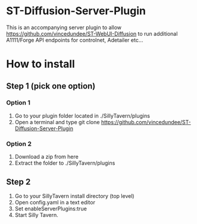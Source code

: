 # ST-Diffusion-Server-Plugin

This is an accompanying server plugin to allow https://github.com/vincedundee/ST-WebUI-Diffusion to run additional A1111/Forge API endpoints for controlnet, Adetailer etc...

# How to install

## Step 1 (pick one option)

### Option 1
1. Go to your plugin folder located in ./SillyTavern/plugins
2. Open a terminal and type git clone https://github.com/vincedundee/ST-Diffusion-Server-Plugin

### Option 2
1. Download a zip from here
2. Extract the folder to ./SillyTavern/plugins

## Step 2
1. Go to your SillyTavern install directory (top level)
1. Open config.yaml in a text editor 
2. Set enableServerPlugins:true 
3. Start Silly Tavern.
